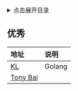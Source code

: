<details>
<summary>点击展开目录</summary>

- [优秀](#优秀)

</details>


## 优秀


| 地址                                      | 说明   |
| :---------------------------------------- | :----- |
| [KL](http://www.kailing.pub)              | Golang |
| [Tony Bai](https://tonybai.com/articles/) |        |
